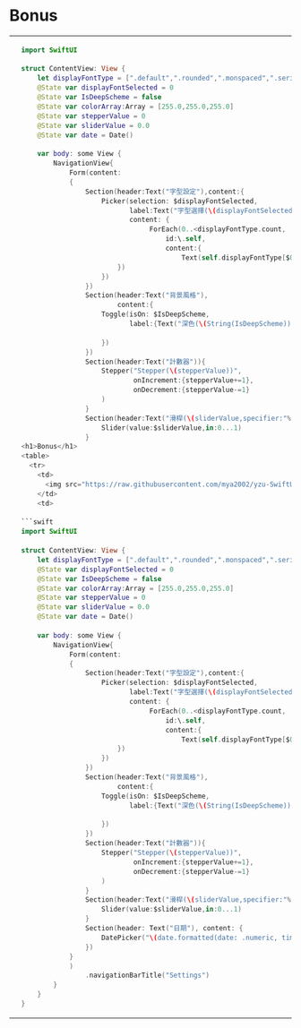 <h1>Bonus</h1>
<table>
  <tr>
    <td>
      <img src="https://raw.githubusercontent.com/mya2002/yzu-SwiftUI-1103304/main/IMG_1435.png">
    </td>
    <td>
      
```swift
import SwiftUI

struct ContentView: View {
    let displayFontType = [".default",".rounded",".monspaced",".serif"]
    @State var displayFontSelected = 0
    @State var IsDeepScheme = false
    @State var colorArray:Array = [255.0,255.0,255.0]
    @State var stepperValue = 0
    @State var sliderValue = 0.0
    @State var date = Date()
    
    var body: some View {
        NavigationView{
            Form(content:
            {
                Section(header:Text("字型設定"),content:{
                    Picker(selection: $displayFontSelected,
                           label:Text("字型選擇(\(displayFontSelected))"),
                           content: {
                                ForEach(0..<displayFontType.count,
                                    id:\.self,
                                    content:{
                                        Text(self.displayFontType[$0])
                        })
                    })    
                })
                Section(header:Text("背景風格"),
                        content:{
                    Toggle(isOn: $IsDeepScheme,
                           label:{Text("深色(\(String(IsDeepScheme)))")
                        
                    })
                })
                Section(header:Text("計數器")){
                    Stepper("Stepper(\(stepperValue))",
                            onIncrement:{stepperValue+=1},
                            onDecrement:{stepperValue-=1}
                    )
                }
                Section(header:Text("滑桿(\(sliderValue,specifier:"%.2f"))")){
                    Slider(value:$sliderValue,in:0...1)
                }
<h1>Bonus</h1>
<table>
  <tr>
    <td>
      <img src="https://raw.githubusercontent.com/mya2002/yzu-SwiftUI-1103304/main/IMG_1435.png">
    </td>
    <td>
      
```swift
import SwiftUI

struct ContentView: View {
    let displayFontType = [".default",".rounded",".monspaced",".serif"]
    @State var displayFontSelected = 0
    @State var IsDeepScheme = false
    @State var colorArray:Array = [255.0,255.0,255.0]
    @State var stepperValue = 0
    @State var sliderValue = 0.0
    @State var date = Date()
    
    var body: some View {
        NavigationView{
            Form(content:
            {
                Section(header:Text("字型設定"),content:{
                    Picker(selection: $displayFontSelected,
                           label:Text("字型選擇(\(displayFontSelected))"),
                           content: {
                                ForEach(0..<displayFontType.count,
                                    id:\.self,
                                    content:{
                                        Text(self.displayFontType[$0])
                        })
                    })    
                })
                Section(header:Text("背景風格"),
                        content:{
                    Toggle(isOn: $IsDeepScheme,
                           label:{Text("深色(\(String(IsDeepScheme)))")
                        
                    })
                })
                Section(header:Text("計數器")){
                    Stepper("Stepper(\(stepperValue))",
                            onIncrement:{stepperValue+=1},
                            onDecrement:{stepperValue-=1}
                    )
                }
                Section(header:Text("滑桿(\(sliderValue,specifier:"%.2f"))")){
                    Slider(value:$sliderValue,in:0...1)
                }
                Section(header: Text("日期"), content: {
                    DatePicker("\(date.formatted(date: .numeric, time: .omitted))", selection: $date, displayedComponents: [.date])
                })
            }
            )
                .navigationBarTitle("Settings")
        }
    }
}
```
    
  </tr>
</table>

